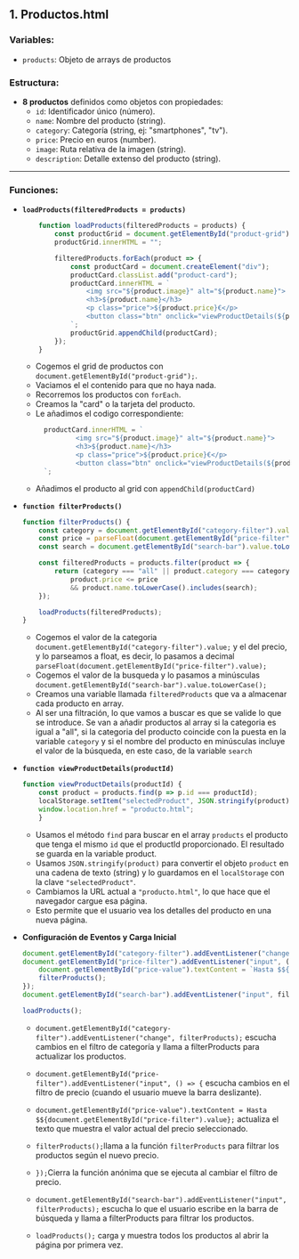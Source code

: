 ## 1. **Productos.html**
### **Variables:**
- `products`: Objeto de arrays de productos

### **Estructura:**
- **8 productos** definidos como objetos con propiedades:
  - `id`: Identificador único (número).
  - `name`: Nombre del producto (string).
  - `category`: Categoría (string, ej: "smartphones", "tv").
  - `price`: Precio en euros (number).
  - `image`: Ruta relativa de la imagen (string).
  - `description`: Detalle extenso del producto (string).

---
### **Funciones:**
- **`loadProducts(filteredProducts = products)`**
    ```javascript
        function loadProducts(filteredProducts = products) {
            const productGrid = document.getElementById("product-grid");
            productGrid.innerHTML = "";

            filteredProducts.forEach(product => {
                const productCard = document.createElement("div");
                productCard.classList.add("product-card");
                productCard.innerHTML = `
                    <img src="${product.image}" alt="${product.name}">
                    <h3>${product.name}</h3>
                    <p class="price">${product.price}€</p>
                    <button class="btn" onclick="viewProductDetails(${product.id})">Ver Detalles</button>
                `;
                productGrid.appendChild(productCard);
            });
        }
    ```

    - Cogemos el grid de productos con `document.getElementById("product-grid");`.
    - Vaciamos el el contenido para que no haya nada.
    - Recorremos los productos con `forEach`.
    - Creamos la "card" o la tarjeta del producto.
    - Le añadimos el codigo correspondiente:
      ```javascript
        productCard.innerHTML = `
                <img src="${product.image}" alt="${product.name}">
                <h3>${product.name}</h3>
                <p class="price">${product.price}€</p>
                <button class="btn" onclick="viewProductDetails(${product.id})">Ver Detalles</button>
        `;
        ```
    - Añadimos el producto al grid con `appendChild(productCard)`

- **`function filterProducts()`**
    ```javascript
    function filterProducts() {
        const category = document.getElementById("category-filter").value;
        const price = parseFloat(document.getElementById("price-filter").value);
        const search = document.getElementById("search-bar").value.toLowerCase();

        const filteredProducts = products.filter(product => {
            return (category === "all" || product.category === category) &&
                product.price <= price
                && product.name.toLowerCase().includes(search);
        });

        loadProducts(filteredProducts);
    }
    ```
    - Cogemos el valor de la categoria `document.getElementById("category-filter").value;` y el del precio, y lo parseamos a float, es decir, lo pasamos a decimal `parseFloat(document.getElementById("price-filter").value);`
    - Cogemos el valor de la busqueda y lo pasamos a minúsculas `document.getElementById("search-bar").value.toLowerCase();`
    - Creamos una variable llamada `filteredProducts` que va a almacenar cada producto en array.
    - Al ser una filtración, lo que vamos a buscar es que se valide lo que se introduce. Se van a añadir productos al array si la categoria es igual a "all", si la categoria del producto coincide con la puesta en la variable `category` y si el nombre del producto en minúsculas incluye el valor de la búsqueda, en este caso, de la variable `search`

- **`function viewProductDetails(productId)`**
    ```javascript
    function viewProductDetails(productId) {
        const product = products.find(p => p.id === productId);
        localStorage.setItem("selectedProduct", JSON.stringify(product));
        window.location.href = "producto.html";
        }
    ```
    - Usamos el método `find` para buscar en el array `products` el producto que tenga el mismo `id` que el productId proporcionado. El resultado se guarda en la variable product.
    - Usamos `JSON.stringify(product)` para convertir el objeto `product` en una cadena de texto (string) y lo guardamos en el `localStorage` con la clave `"selectedProduct"`.
    - Cambiamos la URL actual a `"producto.html"`, lo que hace que el navegador cargue esa página.
    - Esto permite que el usuario vea los detalles del producto en una nueva página.

- **Configuración de Eventos y Carga Inicial**
    ```javascript
    document.getElementById("category-filter").addEventListener("change", filterProducts);
    document.getElementById("price-filter").addEventListener("input", () => {
        document.getElementById("price-value").textContent = `Hasta $${document.getElementById("price-filter").value}`;
        filterProducts();
    });
    document.getElementById("search-bar").addEventListener("input", filterProducts);

    loadProducts();
    ```
    
    - `document.getElementById("category-filter").addEventListener("change", filterProducts);` escucha cambios en el filtro de categoría y llama a filterProducts para actualizar los productos.

    - `document.getElementById("price-filter").addEventListener("input", () => {` escucha cambios en el filtro de precio (cuando el usuario mueve la barra deslizante).

    - `document.getElementById("price-value").textContent = Hasta $${document.getElementById("price-filter").value};` actualiza el texto que muestra el valor actual del precio seleccionado.

    - `filterProducts();`llama a la función `filterProducts` para filtrar los productos según el nuevo precio.

    - `});`Cierra la función anónima que se ejecuta al cambiar el filtro de precio.

    - `document.getElementById("search-bar").addEventListener("input", filterProducts);` escucha lo que el usuario escribe en la barra de búsqueda y llama a filterProducts para filtrar los productos.

    - `loadProducts();` carga y muestra todos los productos al abrir la página por primera vez.